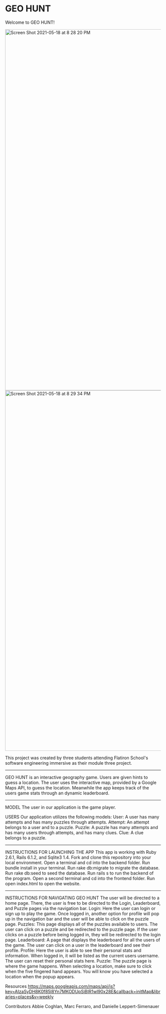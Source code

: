 # GEO HUNT

Welcome to GEO HUNT!

<img width="1168" alt="Screen Shot 2021-05-18 at 8 28 20 PM" src="https://user-images.githubusercontent.com/66394682/118743381-deffd980-b817-11eb-94d3-30ad0a2837a6.png">

<img width="1166" alt="Screen Shot 2021-05-18 at 8 29 34 PM" src="https://user-images.githubusercontent.com/66394682/118743396-e9ba6e80-b817-11eb-8c27-cf39704c6265.png">

This project was created by three students attending Flatiron School's software engineering immersive as their module three project. 

****

GEO HUNT is an interactive geography game. Users are given hints to guess a location. The user uses the interactive map, provided by a Google Maps API, to guess the location. Meanwhile the app keeps track of the users game stats through an dynamic leaderboard. 

****

MODEL
The user in our application is the game player. 

USERS
Our application utilizes the following models:
User: A user has many attempts and has many puzzles through attempts.
Attempt: An attempt belongs to a user and to a puzzle.
Puzzle: A puzzle has many attempts and has many users through attempts, and has many clues.
Clue: A clue belongs to a puzzle.

****

INSTRUCTIONS FOR LAUNCHING THE APP
This app is working with Ruby 2.6.1, Rails 6.1.2, and Sqlite3 1.4.
Fork and clone this repository into your local environment.
Open a terminal and cd into the backend folder.
Run bundle install in your terminal.
Run rake db:migrate to migrate the database.
Run rake db:seed to seed the database.
Run rails s to run the backend of the program.
Open a second terminal and cd into the frontend folder.
Run open index.html to open the website.

*****

INSTRUCTIONS FOR NAVIGATING GEO HUNT
The user will be directed to a home page. There, the user is free to be directed to the Login, Leaderboard, and Puzzle pages via the navigation bar.
Login: Here the user can login or sign up to play the game. Once logged in, another option for profile will pop up in the navigation bar and the user will be able to click on the puzzle page.
Puzzles: This page displays all of the puzzles available to users. The user can click on a puzzle and be redirected to the puzzle page. If the user clicks on a puzzle before being logged in, they will be redirected to the login page.
Leaderboard: A page that displays the leaderboard for all the users of the game. The user can click on a user in the leaderboard and see their profile. 
Profile: Here the user is able to see their personal stats and information. When logged in, it will be listed as the current users username. The user can reset their personal stats here.
Puzzle: The puzzle page is where the game happens. When selecting a location, make sure to click when the five fingered hand appears. You will know you have selected a location when the popup appears.


Resources
https://maps.googleapis.com/maps/api/js?key=AIzaSyDH8K0f85l8Yn7MKODUpSiBIR1wl90x28E&callback=initMap&libraries=places&v=weekly

Contributors
Abbie Coghlan, Marc Ferraro, and Danielle Leppert-Simenauer
